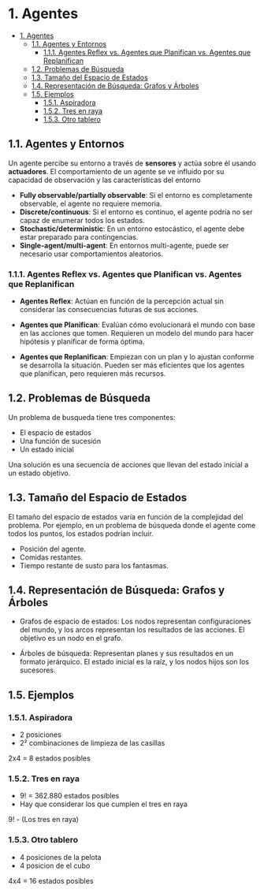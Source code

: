 # 1. Agentes

- [1. Agentes](#1-agentes)
  - [1.1. Agentes y Entornos](#11-agentes-y-entornos)
    - [1.1.1. Agentes Reflex vs. Agentes que Planifican vs. Agentes que Replanifican](#111-agentes-reflex-vs-agentes-que-planifican-vs-agentes-que-replanifican)
  - [1.2. Problemas de Búsqueda](#12-problemas-de-búsqueda)
  - [1.3. Tamaño del Espacio de Estados](#13-tamaño-del-espacio-de-estados)
  - [1.4. Representación de Búsqueda: Grafos y Árboles](#14-representación-de-búsqueda-grafos-y-árboles)
  - [1.5. Ejemplos](#15-ejemplos)
    - [1.5.1. Aspiradora](#151-aspiradora)
    - [1.5.2. Tres en raya](#152-tres-en-raya)
    - [1.5.3. Otro tablero](#153-otro-tablero)

## 1.1. Agentes y Entornos

Un agente percibe su entorno a través de **sensores** y actúa sobre él usando **actuadores**.
El comportamiento de un agente se ve influido por su capacidad de observación y las características del entorno

- **Fully observable/partially observable**: Si el entorno es completamente observable, el agente no requiere memoria.
- **Discrete/continuous**: Si el entorno es continuo, el agente podría no ser capaz de enumerar todos los estados.
- **Stochastic/deterministic**: En un entorno estocástico, el agente debe estar preparado para contingencias.
- **Single-agent/multi-agent**: En entornos multi-agente, puede ser necesario usar comportamientos aleatorios.

### 1.1.1. Agentes Reflex vs. Agentes que Planifican vs. Agentes que Replanifican

- **Agentes Reflex**:
Actúan en función de la percepción actual sin considerar las consecuencias futuras de sus acciones.

- **Agentes que Planifican**:
Evalúan cómo evolucionará el mundo con base en las acciones que tomen. Requieren un modelo del mundo para hacer hipótesis y planificar de forma óptima.

- **Agentes que Replanifican**:
Empiezan con un plan y lo ajustan conforme se desarrolla la situación. Pueden ser más eficientes que los agentes que planifican, pero requieren más recursos.

## 1.2. Problemas de Búsqueda

Un problema de busqueda tiene tres componentes:

- El espacio de estados
- Una función de sucesión
- Un estado inicial

Una solución es una secuencia de acciones que llevan del estado inicial a un estado objetivo.

## 1.3. Tamaño del Espacio de Estados

El tamaño del espacio de estados varía en función de la complejidad del problema. Por ejemplo, en un problema de búsqueda donde el agente come todos los puntos, los estados podrían incluir.

- Posición del agente.
- Comidas restantes.
- Tiempo restante de susto para los fantasmas.

## 1.4. Representación de Búsqueda: Grafos y Árboles

- Grafos de espacio de estados: Los nodos representan configuraciones del mundo, y los arcos representan los resultados de las acciones. El objetivo es un nodo en el grafo.

- Árboles de búsqueda: Representan planes y sus resultados en un formato jerárquico. El estado inicial es la raíz, y los nodos hijos son los sucesores.

## 1.5. Ejemplos

### 1.5.1. Aspiradora

- 2 posiciones
- 2² combinaciones de limpieza de las casillas

2x4 = 8 estados posibles

### 1.5.2. Tres en raya

- 9! = 362.880 estados posibles
- Hay que considerar los que cumplen el tres en raya

9! - (Los tres en raya)

### 1.5.3. Otro tablero

- 4 posiciones de la pelota
- 4 posicion de el cubo

4x4 = 16 estados posibles

